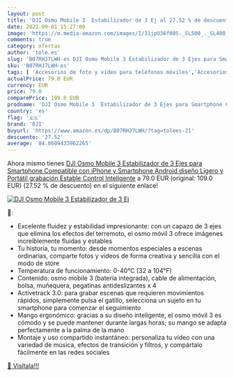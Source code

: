 ```yaml
---
layout: post
title: 'DJI Osmo Mobile 3  Estabilizador de 3 Ej al 27.52 % de descuento'
date: 2021-09-01 15:27:00
image: 'https://m.media-amazon.com/images/I/31jpU36f00S._SL500_._SL400_.jpg'
comments: true
category: ofertas
author: 'tole.es'
slug: 'B07RHJ7LWH-es DJI Osmo Mobile 3 Estabilizador de 3 Ejes para Smartphone...'
sku: 'B07RHJ7LWH-es'
tags: [ 'Accesorios de foto y vídeo para teléfonos móviles','Accesorios para móviles','Comunicación móvil y accesorios','Electrónica','Estabilizadores y gimbals de mano para teléfono móvil','android','dji', ]
actualPrice: 79.0 EUR
currency: EUR
price: 79.0
comparePrice: 109.0 EUR
prodname: 'DJI Osmo Mobile 3  Estabilizador de 3 Ejes para Smartphone Compatible con iPhone y Smartphone  Android  diseño Ligero y Portátil  grabación Estable  Control Inteligente'
country: 'es'
flag: '🇪🇸'
brand: 'DJI'
buyurl: 'https://www.amazon.es/dp/B07RHJ7LWH/?tag=tolees-21'
descuento: '27.52'
average: '84.8609433962265'
---
```


Ahora mismo tienes [DJI Osmo Mobile 3  Estabilizador de 3 Ejes para Smartphone Compatible con iPhone y Smartphone  Android  diseño Ligero y Portátil  grabación Estable  Control Inteligente](https://www.amazon.es/dp/B07RHJ7LWH/?tag=tolees-21) a 79.0 EUR (original: 109.0 EUR) (27.52 %  de descuento) en el siguiente enlace!

[![DJI Osmo Mobile 3  Estabilizador de 3 Ej](https://m.media-amazon.com/images/I/31jpU36f00S._SL500_._SL400_.jpg)](https://www.amazon.es/dp/B07RHJ7LWH/?tag=tolees-21)

🔎:

- Excelente fluidez y estabilidad impresionante: con un capazo de 3 ejes que elimina los efectos del terremoto, el osmo móvil 3 ofrece imágenes increíblemente fluidas y estables
- Tu historia, tu momento: desde momentos especiales a escenas ordinarias, comparte fotos y vídeos de forma creativa y sencilla con el modo de store
- Temperatura de funcionamiento: 0-40℃ (32 a 104°F)
- Contenido: osmo mobile 3 (batería integrada), cable de alimentación, bolsa, muñequera, pegatinas antideslizantes x 4
- Activetrack 3.0: para grabar escenas que requieren movimientos rápidos, simplemente pulsa el gatillo, selecciona un sujeto en tu smartphone para comenzar el seguimiento
- Mango ergonómico: gracias a su diseño inteligente, el osmo móvil 3 es cómodo y se puede mantener durante largas horas; su mango se adapta perfectamente a la palma de la mano
- Montaje y uso compartido instantáneo: personaliza tu vídeo con una variedad de música, efectos de transición y filtros, y compártalo fácilmente en las redes sociales

[🛒 Visítala!!!](https://www.amazon.es/dp/B07RHJ7LWH/?tag=tolees-21)
